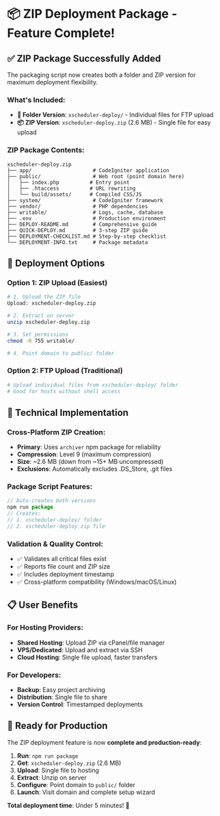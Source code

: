 # 📦 ZIP Deployment Package - Feature Complete!

## ✅ **ZIP Package Successfully Added**

The packaging script now creates both a folder and ZIP version for maximum deployment flexibility.

### **What's Included:**
- **📁 Folder Version**: `xscheduler-deploy/` - Individual files for FTP upload
- **📦 ZIP Version**: `xscheduler-deploy.zip` (2.6 MB) - Single file for easy upload

### **ZIP Package Contents:**
```
xscheduler-deploy.zip
├── app/                    # CodeIgniter application
├── public/                 # Web root (point domain here)
│   ├── index.php          # Entry point
│   ├── .htaccess          # URL rewriting
│   └── build/assets/      # Compiled CSS/JS
├── system/                 # CodeIgniter framework
├── vendor/                 # PHP dependencies
├── writable/               # Logs, cache, database
├── .env                    # Production environment
├── DEPLOY-README.md        # Comprehensive guide
├── QUICK-DEPLOY.md         # 3-step ZIP guide
├── DEPLOYMENT-CHECKLIST.md # Step-by-step checklist
└── DEPLOYMENT-INFO.txt     # Package metadata
```

## 🚀 **Deployment Options**

### **Option 1: ZIP Upload (Easiest)**
```bash
# 1. Upload the ZIP file
Upload: xscheduler-deploy.zip

# 2. Extract on server
unzip xscheduler-deploy.zip

# 3. Set permissions
chmod -R 755 writable/

# 4. Point domain to public/ folder
```

### **Option 2: FTP Upload (Traditional)**
```bash
# Upload individual files from xscheduler-deploy/ folder
# Good for hosts without shell access
```

## 🔧 **Technical Implementation**

### **Cross-Platform ZIP Creation:**
- **Primary**: Uses `archiver` npm package for reliability
- **Compression**: Level 9 (maximum compression)
- **Size**: ~2.6 MB (down from ~15+ MB uncompressed)
- **Exclusions**: Automatically excludes .DS_Store, .git files

### **Package Script Features:**
```javascript
// Auto-creates both versions
npm run package
// Creates:
// 1. xscheduler-deploy/ folder
// 2. xscheduler-deploy.zip file
```

### **Validation & Quality Control:**
- ✅ Validates all critical files exist
- ✅ Reports file count and ZIP size
- ✅ Includes deployment timestamp
- ✅ Cross-platform compatibility (Windows/macOS/Linux)

## 📋 **User Benefits**

### **For Hosting Providers:**
- **Shared Hosting**: Upload ZIP via cPanel/file manager
- **VPS/Dedicated**: Upload and extract via SSH
- **Cloud Hosting**: Single file upload, faster transfers

### **For Developers:**
- **Backup**: Easy project archiving
- **Distribution**: Single file to share
- **Version Control**: Timestamped deployments

## 🎯 **Ready for Production**

The ZIP deployment feature is now **complete and production-ready**:

1. **Run**: `npm run package`
2. **Get**: `xscheduler-deploy.zip` (2.6 MB)
3. **Upload**: Single file to hosting
4. **Extract**: Unzip on server
5. **Configure**: Point domain to `public/` folder
6. **Launch**: Visit domain and complete setup wizard

**Total deployment time**: Under 5 minutes! 🚀
